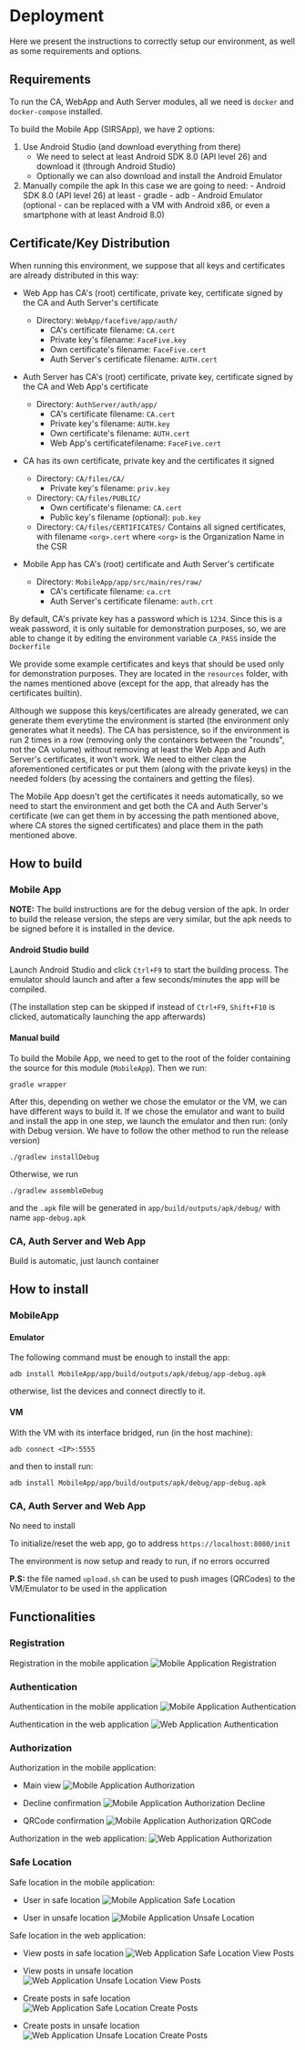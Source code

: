 # Deployment

Here we present the instructions to correctly setup our environment, as well as some requirements and
options.

## Requirements
To run the CA, WebApp and Auth Server modules, all we need is `docker` and `docker-compose` installed.

To build the Mobile App (SIRSApp), we have 2 options:
1. Use Android Studio (and download everything from there)
   - We need to select at least Android SDK 8.0 (API level 26) and download it (through Android Studio)
   - Optionally we can also download and install the Android Emulator
2. Manually compile the apk
   In this case we are going to need:
       - Android SDK 8.0 (API level 26) at least
       - gradle
       - adb
       - Android Emulator (optional - can be replaced with a VM with Android x86, or even a smartphone with
       at least Android 8.0)

## Certificate/Key Distribution
When running this environment, we suppose that all keys and certificates are already distributed in this way:
- Web App has CA's (root) certificate, private key, certificate signed by the CA and Auth Server's certificate
  - Directory: `WebApp/facefive/app/auth/`
    - CA's certificate filename:          `CA.cert`
    - Private key's filename:             `FaceFive.key`
    - Own certificate's filename:         `FaceFive.cert`
    - Auth Server's certificate filename: `AUTH.cert`

- Auth Server has CA's (root) certificate, private key, certificate signed by the CA and Web App's certificate
  - Directory: `AuthServer/auth/app/`
    - CA's certificate filename:     `CA.cert`
    - Private key's filename:        `AUTH.key`
    - Own certificate's filename:    `AUTH.cert`
    - Web App's certificatefilename: `FaceFive.cert`

- CA has its own certificate, private key and the certificates it signed
  - Directory: `CA/files/CA/`
    - Private key's filename: `priv.key`
  - Directory: `CA/files/PUBLIC/`
    - Own certificate's filename: `CA.cert`
    - Public key's filename (optional): `pub.key`
  - Directory: `CA/files/CERTIFICATES/`
      Contains all signed certificates, with filename `<org>.cert` where `<org>` is the Organization Name in the CSR

- Mobile App has CA's (root) certificate and Auth Server's certificate
  - Directory: `MobileApp/app/src/main/res/raw/`
    - CA's certificate filename:          `ca.crt`
    - Auth Server's certificate filename: `auth.crt`

By default, CA's private key has a password which is `1234`. Since this is a weak password, it is only suitable for
demonstration purposes, so, we are able to change it by editing the environment variable `CA_PASS` inside the `Dockerfile`

We provide some example certificates and keys that should be used only for demonstration purposes. They are located
in the `resources` folder, with the names mentioned above (except for the app, that already has the certificates builtin).

Although we suppose this keys/certificates are already generated, we can generate them everytime the environment is
started (the environment only generates what it needs). The CA has persistence, so if the environment is run 2 times
in a row (removing only the containers between the "rounds", not the CA volume) without removing at least the Web App
and Auth Server's certificates, it won't work. We need to either clean the aforementioned certificates or put them (along
with the private keys) in the needed folders (by acessing the containers and getting the files).

The Mobile App doesn't get the certificates it needs automatically, so we need to start the environment and get both
the CA and Auth Server's certificate (we can get them in by accessing the path mentioned above, where CA stores the
signed certificates) and place them in the path mentioned above.

## How to build
### Mobile App

**NOTE:** The build instructions are for the debug version of the apk. In order to build the release version,
the steps are very similar, but the apk needs to be signed before it is installed in the device.

#### Android Studio build
Launch Android Studio and click `Ctrl+F9` to start the building process.
The emulator should launch and after a few seconds/minutes the app will be compiled.

(The installation step can be skipped if instead of `Ctrl+F9`, `Shift+F10` is clicked, automatically launching the app afterwards)

#### Manual build
To build the Mobile App, we need to get to the root of the folder containing the source for this module (`MobileApp`).
Then we run:

`gradle wrapper`

After this, depending on wether we chose the emulator or the VM, we can have different ways to build it.
If we chose the emulator and want to build and install the app in one step, we launch the emulator and then run:
(only with Debug version. We have to follow the other method to run the release version)

`./gradlew installDebug`

Otherwise, we run

`./gradlew assembleDebug`

and the `.apk` file will be generated in `app/build/outputs/apk/debug/` with name `app-debug.apk`

### CA, Auth Server and Web App
Build is automatic, just launch container

## How to install
### MobileApp

#### Emulator

The following command must be enough to install the app:

`adb install MobileApp/app/build/outputs/apk/debug/app-debug.apk`

otherwise, list the devices and connect directly to it.

#### VM
With the VM with its interface bridged, run (in the host machine):

`adb connect <IP>:5555`

and then to install run:

`adb install MobileApp/app/build/outputs/apk/debug/app-debug.apk`

### CA, Auth Server and Web App
No need to install

To initialize/reset the web app, go to address `https://localhost:8080/init`

The environment is now setup and ready to run, if no errors occurred

**P.S:** the file named `upload.sh` can be used to push images (QRCodes) to the VM/Emulator to be used in the application

## Functionalities

### Registration

Registration in the mobile application
![Mobile Application Registration](img/appRegistration.png)


### Authentication

Authentication in the mobile application
![Mobile Application Authentication](img/appAuthentication.png)

Authentication in the web application
![Web Application Authentication](img/webAuthentication.png)


### Authorization

Authorization in the mobile application:

- Main view
![Mobile Application Authorization](img/appAuthorization.png)

- Decline confirmation
![Mobile Application Authorization Decline](img/appAuthorizationConfirm.png)

- QRCode confirmation
![Mobile Application Authorization QRCode](img/appAuthorizationQR.png)

Authorization in the web application:
![Web Application Authorization](img/webAuthorization.png)


### Safe Location

Safe location in the mobile application:

- User in safe location
![Mobile Application Safe Location](img/appLocationSafe.png)

- User in unsafe location
![Mobile Application Unsafe Location](img/appLocationUnsafe.png)

Safe location in the web application:

- View posts in safe location
![Web Application Safe Location View Posts](img/webViewSafe.png)

- View posts in unsafe location
![Web Application Unsafe Location View Posts](img/webViewUnsafe.png)

- Create posts in safe location
![Web Application Safe Location Create Posts](img/webSafePost.png)

- Create posts in unsafe location
![Web Application Unsafe Location Create Posts](img/webUnsafePost.png)
